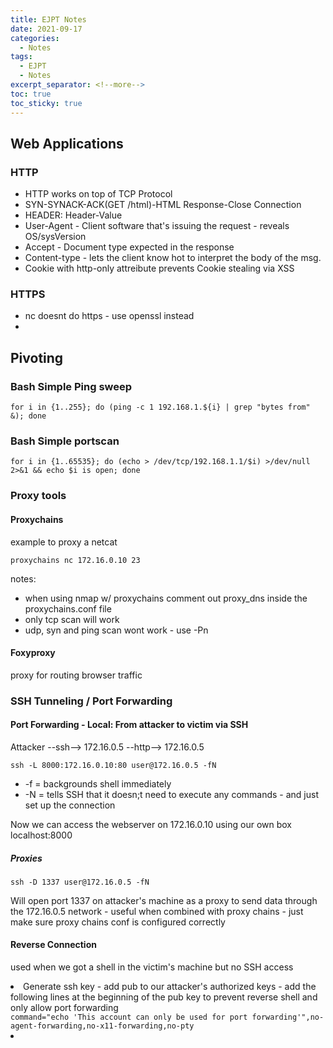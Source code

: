 ```yaml
---
title: EJPT Notes
date: 2021-09-17
categories:
  - Notes
tags:
  - EJPT
  - Notes
excerpt_separator: <!--more-->
toc: true
toc_sticky: true
---
```


<h2 id="web_applications">Web Applications</h2>
<h3>HTTP</h3>
<p>
<ul>
  <li>HTTP works on top of TCP Protocol</li>
  <li>SYN-SYNACK-ACK(GET /html)-HTML Response-Close Connection</li>
  <li>HEADER: Header-Value</li>
  <li>User-Agent - Client software that's issuing the request - reveals OS/sysVersion</li>
  <li>Accept - Document type expected in the response</li>
  <li>Content-type - lets the client know hot to interpret the body of the msg.</li>
  <li>Cookie with http-only attreibute prevents Cookie stealing via XSS</li>
</ul>
</p>
<h3>HTTPS</h3>

<ul>
<li>nc doesnt do https - use openssl instead </li>
<li></li>

</ul>

<h2 id="pivoting">Pivoting</h2>
<h3>Bash Simple Ping sweep</h3>
<code>for i in {1..255}; do (ping -c 1 192.168.1.${i} | grep "bytes from" &); done</code>
<h3>Bash Simple portscan</h3>
<code>for i in {1..65535}; do (echo > /dev/tcp/192.168.1.1/$i) >/dev/null 2>&1 && echo $i is open; done</code>
<h3>Proxy tools</h3>
<h4>Proxychains</h4>
<p>example to proxy a netcat</p>
<code>proxychains nc 172.16.0.10 23</code>
<p>notes:</p>
  <ul>
    <li>when using nmap w/ proxychains comment out proxy_dns inside the proxychains.conf file</li>
    <li>only tcp scan will work</li>
    <li>udp, syn and ping scan wont work - use -Pn</li>
  </ul>
<h4>Foxyproxy</h4>
<p>proxy for routing browser traffic</p>
<h3>SSH Tunneling / Port Forwarding</h3>
<h4>Port Forwarding - Local: From attacker to victim via SSH</h4>
<p>Attacker --ssh--> 172.16.0.5 --http--> 172.16.0.5</p>
<code>ssh -L 8000:172.16.0.10:80 user@172.16.0.5 -fN</code>
  <ul>
    <li>-f = backgrounds shell immediately</li>
    <li>-N = tells SSH that it doesn;t need to execute any commands - and just set up the connection</li>
  </ul>
<p>Now we can access the webserver on 172.16.0.10 using our own box localhost:8000</p>
<h5>Proxies</h5>
<code>ssh -D 1337 user@172.16.0.5 -fN</code>
<p>Will open port 1337 on attacker's machine as a proxy to send data through the 172.16.0.5 network - useful when combined with proxy chains -  just make sure proxy chains conf is configured correctly</p>
<h4>Reverse Connection</h4>
<p>used when we got a shell in the victim's machine but no SSH access</p>

<li>Generate ssh key - add pub to our attacker's authorized keys - add the following lines at the beginning of the pub key to prevent reverse shell and only allow port forwarding</li>
<code>command="echo 'This account can only be used for port forwarding'",no-agent-forwarding,no-x11-forwarding,no-pty</code>
<li></li>
</ul>